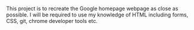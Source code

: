 This project is to recreate the Google homepage webpage as close as possible. I will be required to use my knowledge of HTML including forms, CSS, git, chrome developer tools etc. 